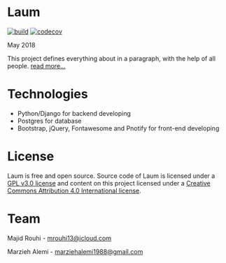 # Laum
[![build](https://travis-ci.org/mrouhi13/laum.svg?branch=master)](https://travis-ci.org/mrouhi13/laum)
[![codecov](https://codecov.io/gh/mrouhi13/laum/branch/master/graph/badge.svg)](https://codecov.io/gh/mrouhi13/laum)

May 2018

This project defines everything about in a paragraph, with the help of all people. [read more...][1]

# Technologies
* Python/Django for backend developing
* Postgres for database
* Bootstrap, jQuery, Fontawesome and Pnotify for front-end developing

# License
Laum is free and open source. Source code of Laum is licensed under a [GPL v3.0 license][2] and content on this project licensed under a [Creative Commons Attribution 4.0 International license][3].

# Team
Majid Rouhi - mrouhi13@icloud.com

Marzieh Alemi - marziehalemi1988@gmail.com

[1]: https://www.laum.ir/lmp_WiPcE4LjeyrB/
[2]: https://www.gnu.org/licenses/gpl-3.0.en.html
[3]: https://creativecommons.org/licenses/by/4.0/
